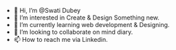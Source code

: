 - 👋 Hi, I’m @Swati Dubey
- 👀 I’m interested in Create & Design Something new.
- 🌱 I’m currently learning web development & Designing.
- 💞️ I’m looking to collaborate on mind diary.
- 📫 How to reach me via Linkedin. 

<!---
swati9919/swati9919 is a ✨ special ✨ repository because its `README.md` (this file) appears on your GitHub profile.
You can click the Preview link to take a look at your changes.
--->
